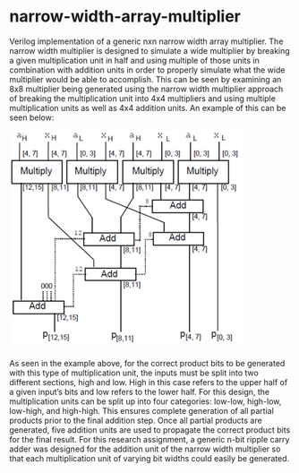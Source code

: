 # narrow-width-array-multiplier
Verilog implementation of a generic nxn narrow width array multiplier. The narrow width multiplier is designed to simulate a wide multiplier by breaking a given multiplication unit in half and using multiple of those units in combination with addition units in order to properly simulate what the wide multiplier would be able to accomplish. This can be seen by examining an 8x8 multiplier being generated using the narrow width multiplier approach of breaking the multiplication unit into 4x4 multipliers and using multiple multiplication units as well as 4x4 addition units. An example of this can be seen below: 

![8x8 Narrow Width Array Multiplier](/8x8_narrow_width_array_multiplier.jpg?raw=true "Title")

As seen in the example above, for the correct product bits to be generated with this type of multiplication unit, the inputs must be split into two different sections, high and low. High in this case refers to the upper half of a given input’s bits and low refers to the lower half. For this design, the multiplication units can be split up into four categories: low-low, high-low, low-high, and high-high. This ensures complete generation of all partial products prior to the final addition step. Once all partial products are generated, five addition units are used to propagate the correct product bits for the final result. For this research assignment, a generic n-bit ripple carry adder was designed for the addition unit of the narrow width multiplier so that each multiplication unit of varying bit widths could easily be generated. 

